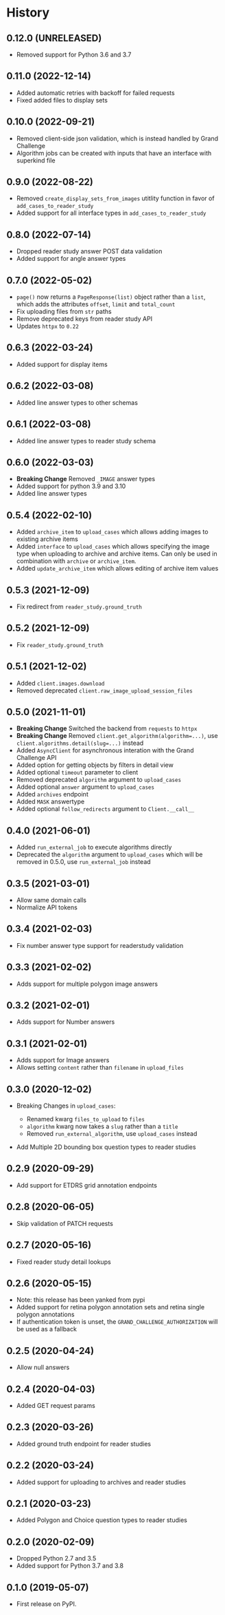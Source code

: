 # History

## 0.12.0 (UNRELEASED)

  - Removed support for Python 3.6 and 3.7

## 0.11.0 (2022-12-14)

  - Added automatic retries with backoff for failed requests
  - Fixed added files to display sets

## 0.10.0 (2022-09-21)

  - Removed client-side json validation, which is instead handled by Grand Challenge
  - Algorithm jobs can be created with inputs that have an interface with superkind file

## 0.9.0 (2022-08-22)

  - Removed `create_display_sets_from_images` utitlity function in favor of `add_cases_to_reader_study`
  - Added support for all interface types in `add_cases_to_reader_study`


## 0.8.0 (2022-07-14)

  - Dropped reader study answer POST data validation
  - Added support for angle answer types

## 0.7.0 (2022-05-02)

  - `page()` now returns a `PageResponse(list)` object rather than a `list`, which adds the attributes `offset`, `limit` and `total_count`
  - Fix uploading files from `str` paths
  - Remove deprecated keys from reader study API
  - Updates `httpx` to `0.22`

## 0.6.3 (2022-03-24)

  - Added support for display items

## 0.6.2 (2022-03-08)

  - Added line answer types to other schemas

## 0.6.1 (2022-03-08)

  - Added line answer types to reader study schema

## 0.6.0 (2022-03-03)

  - **Breaking Change** Removed `_IMAGE` answer types
  - Added support for python 3.9 and 3.10
  - Added line answer types

## 0.5.4 (2022-02-10)

  - Added `archive_item` to `upload_cases` which allows adding images to
    existing archive items
  - Added `interface` to `upload_cases` which allows specifying the
    image type when uploading to archive and archive items. Can only be
    used in combination with `archive` or `archive_item`.
  - Added `update_archive_item` which allows editing of archive item
    values

## 0.5.3 (2021-12-09)

  - Fix redirect from `reader_study.ground_truth`

## 0.5.2 (2021-12-09)

  - Fix `reader_study.ground_truth`

## 0.5.1 (2021-12-02)

  - Added `client.images.download`
  - Removed deprecated `client.raw_image_upload_session_files`

## 0.5.0 (2021-11-01)

  - **Breaking Change** Switched the backend from `requests` to `httpx`
  - **Breaking Change** Removed `client.get_algorithm(algorithm=...)`,
    use `client.algorithms.detail(slug=...)` instead
  - Added `AsyncClient` for asynchronous interation with the Grand
    Challenge API
  - Added option for getting objects by filters in detail view
  - Added optional `timeout` parameter to client
  - Removed deprecated `algorithm` argument to `upload_cases`
  - Added optional `answer` argument to `upload_cases`
  - Added `archives` endpoint
  - Added `MASK` answertype
  - Added optional `follow_redirects`
    argument to `Client.__call__`

## 0.4.0 (2021-06-01)

  - Added `run_external_job` to execute algorithms directly
  - Deprecated the `algorithm` argument to `upload_cases` which will be
    removed in 0.5.0, use `run_external_job` instead

## 0.3.5 (2021-03-01)

  - Allow same domain calls
  - Normalize API tokens

## 0.3.4 (2021-02-03)

  - Fix number answer type support for readerstudy validation

## 0.3.3 (2021-02-02)

  - Adds support for multiple polygon image answers

## 0.3.2 (2021-02-01)

  - Adds support for Number answers

## 0.3.1 (2021-02-01)

  - Adds support for Image answers
  - Allows setting `content` rather than
    `filename` in
    `upload_files`

## 0.3.0 (2020-12-02)

  - Breaking Changes in `upload_cases`:

    - Renamed kwarg `files_to_upload` to `files`
    - `algorithm` kwarg now takes a `slug` rather than a `title`
    - Removed `run_external_algorithm`, use `upload_cases` instead

  - Add Multiple 2D bounding box question types to reader studies

## 0.2.9 (2020-09-29)

  - Add support for ETDRS grid annotation endpoints

## 0.2.8 (2020-06-05)

  - Skip validation of PATCH requests

## 0.2.7 (2020-05-16)

  - Fixed reader study detail lookups

## 0.2.6 (2020-05-15)

  - Note: this release has been yanked from pypi
  - Added support for retina polygon annotation sets and retina single
    polygon annotations
  - If authentication token is unset, the
    `GRAND_CHALLENGE_AUTHORIZATION` will
    be used as a fallback

## 0.2.5 (2020-04-24)

  - Allow null answers

## 0.2.4 (2020-04-03)

  - Added GET request params

## 0.2.3 (2020-03-26)

  - Added ground truth endpoint for reader studies

## 0.2.2 (2020-03-24)

  - Added support for uploading to archives and reader studies

## 0.2.1 (2020-03-23)

  - Added Polygon and Choice question types to reader studies

## 0.2.0 (2020-02-09)

  - Dropped Python 2.7 and 3.5
  - Added support for Python 3.7 and 3.8

## 0.1.0 (2019-05-07)

  - First release on PyPI.
